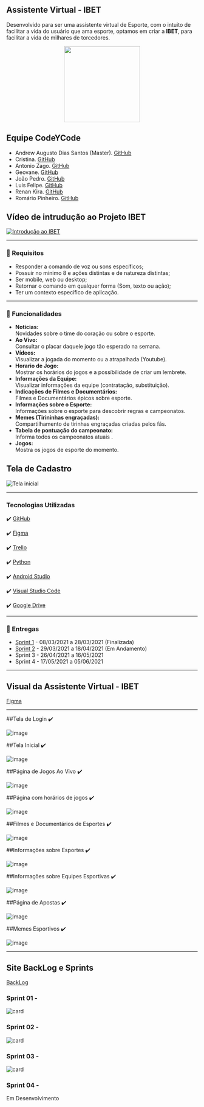 ## Assistente Virtual - IBET
Desenvolvido para ser uma assistente virtual de Esporte, com o  intuito de facilitar a vida do usuário que ama esporte, optamos em criar a **IBET**, para facilitar a vida de milhares de torcedores.

<p align="center">
<img src="https://github.com/criskurim/CodeYCode/blob/main/Imagens/logo-removebg-preview.png" width="200px" >
</p>

## Equipe CodeYCode
* Andrew Augusto Dias Santos (Master). [GitHub](https://github.com/AndrewAugusto)
* Cristina. [GitHub](https://github.com/criskurim)
* Antonio Zago. [GitHub](https://github.com/Antonio-Zago)
* Geovane. [GitHub]()
* João Pedro. [GitHub]()
* Luis Felipe. [GitHub](https://github.com/LuisAgdo)
* Renan Kira. [GitHub]()
* Romário Pinheiro. [GitHub](https://github.com/RomarioPinheiro)

## Vídeo de intrudução ao Projeto IBET
[![Introdução ao IBET ](http://img.youtube.com/vi/tCxHMiyCjjk/0.jpg)](http://www.youtube.com/watch?v=tCxHMiyCjjk "Vídeo de Intrudução ao Projeto")

---
### 🔔  Requisitos
 * Responder a comando de voz ou sons específicos;
 * Possuir no mínimo 8 e ações distintas e de natureza distintas;
 * Ser mobile, web ou desktop;
 * Retornar o comando em qualquer forma (Som, texto ou ação);
 * Ter um contexto específico de aplicação.

---

### 📱 Funcionalidades
- **Noticias:** <br>
Novidades sobre o time do coração ou sobre o esporte. <br>
- **Ao Vivo:** <br>
Consultar o placar daquele jogo tão esperado na semana. <br>
- **Vídeos:** <br>
Visualizar a jogada do momento ou a atrapalhada (Youtube). <br>
- **Horario de Jogo:** <br>
Mostrar os horários do jogos e a possíbilidade de criar um lembrete. <br>
- **Informações da Equipe:** <br>
Visualizar informações da equipe (contratação, substituição). <br>
- **Indicações de Filmes e Documentários:** <br>
Filmes e Documentários épicos sobre esporte. <br>
- **Informações sobre o Esporte:** <br>
Informações sobre o esporte para descobrir regras e campeonatos. <br>
- **Memes (Tirininhas engraçadas):** <br>
Compartilhamento de tirinhas engraçadas criadas pelos fãs. <br>
- **Tabela de pontuação do campeonato:** <br>
Informa todos os campeonatos atuais . <br>
- **Jogos:** <br>
Mostra os jogos de esporte do momento. <br>

## Tela de Cadastro 
![Tela inicial](https://github.com/criskurim/CodeYCode/blob/main/Tela%20inicial.gif)

---

### Tecnologias Utilizadas

✔️ [GitHub](https://github.com)

✔️ [Figma](https://figma.com)

✔️ [Trello](https://trello.com/)

✔️ [Python](https://www.python.org)

✔️ [Android Studio](https://developer.android.com/studio)

✔️ [Visual Studio Code](https://code.visualstudio.com/)

✔️ [Google Drive](https://www.google.com/intl/pt-br/drive/about.html)

---

### 📅 Entregas
- [Sprint 1](https://trello.com/b/sdjLR68I/codeycode-projeto-mobile) - 08/03/2021 a 28/03/2021 (Finalizada)
- [Sprint 2](https://trello.com/b/sdjLR68I/codeycode-projeto-mobile) - 29/03/2021 a 18/04/2021 (Em Andamento)
- Sprint 3 - 26/04/2021 a 16/05/2021
- Sprint 4 - 17/05/2021 a 05/06/2021  

---

## Visual da Assistente Virtual - IBET

[Figma](https://www.figma.com/file/FreSegpVaDeGePlIaTzdrN/Protótipo-PI)

---

##Tela de Login ✔️

![image](https://user-images.githubusercontent.com/81394880/112732242-93b40380-8f17-11eb-8a3d-270343daa015.png)

##Tela Inicial ✔️

![image](https://user-images.githubusercontent.com/81394880/112732291-cd850a00-8f17-11eb-9105-b309c1a01890.png)

##Página de Jogos Ao Vivo ✔️

![image](https://user-images.githubusercontent.com/81394880/112732335-150b9600-8f18-11eb-9bb2-ed05399a6514.png)

##Página com horários de jogos ✔️

![image](https://user-images.githubusercontent.com/81394880/112732386-6e73c500-8f18-11eb-9b6d-17227424429b.png)

##Filmes e Documentários de Esportes ✔️

![image](https://user-images.githubusercontent.com/81394880/112732415-94996500-8f18-11eb-817f-54bba9126dad.png)

##Informações sobre Esportes ✔️

![image](https://user-images.githubusercontent.com/81394880/112732429-abd85280-8f18-11eb-9edc-00382cd808d6.png)

##Informações sobre Equipes Esportivas ✔️ 

![image](https://user-images.githubusercontent.com/81394880/112732446-c7dbf400-8f18-11eb-9b9e-1689411a34b2.png)
 
##Página de Apostas ✔️ 

![image](https://user-images.githubusercontent.com/81394880/112732461-dcb88780-8f18-11eb-9266-644becb7a699.png)

##Memes Esportivos ✔️

![image](https://user-images.githubusercontent.com/81394880/112732509-21dcb980-8f19-11eb-871b-7d08b549d9f8.png)

---

## Site BackLog e Sprints
[BackLog](https://trello.com/b/sdjLR68I/codeycode-projeto-mobile)

### Sprint 01 -
![card](https://github.com/criskurim/CodeYCode/blob/main/Cards/Card%201.png)

### Sprint 02 -
![card](https://github.com/criskurim/CodeYCode/blob/main/Cards/Card%202.png)

### Sprint 03 -
![card](https://github.com/criskurim/CodeYCode/blob/main/Cards/Card%203.png)

### Sprint 04 -
Em Desenvolvimento
